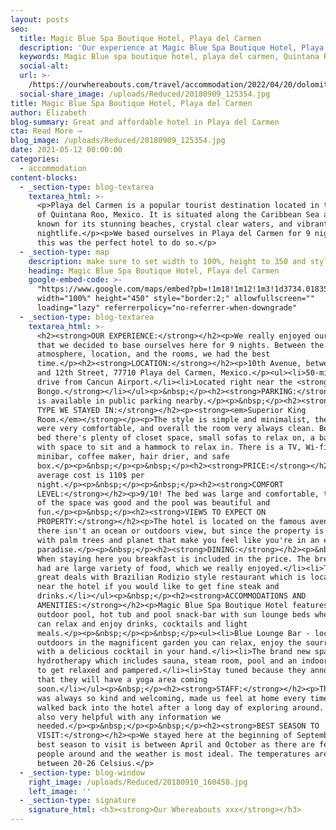 ```yaml
---
layout: posts
seo:
  title: Magic Blue Spa Boutique Hotel, Playa del Carmen
  description: 'Our experience at Magic Blue Spa Boutique Hotel, Playa del Carmen. '
  keywords: Magic Blue spa boutique hotel, playa del carmen, Quintana Roo, Mexico
  social-alt:
  url: >-
    /https://ourwhereabouts.com/travel/accommodation/2022/04/20/dolomites-travel-guide.html
  social-share_image: /uploads/Reduced/20180909_125354.jpg
title: Magic Blue Spa Boutique Hotel, Playa del Carmen
author: Elizabeth
blog-summary: Great and affordable hotel in Playa del Carmen
cta: Read More →
blog_image: /uploads/Reduced/20180909_125354.jpg
date: 2021-05-12 00:00:00
categories:
  - accommodation
content-blocks:
  - _section-type: blog-textarea
    textarea_html: >-
      <p>Playa del Carmen is a popular tourist destination located in the state
      of Quintana Roo, Mexico. It is situated along the Caribbean Sea and is
      known for its stunning beaches, crystal clear waters, and vibrant
      nightlife.</p><p>We based ourselves in Playa del Carmen for 9 nights and
      this was the perfect hotel to do so.</p>
  - _section-type: map
    description: make sure to set width to 100%, height to 350 and style to border 2
    heading: Magic Blue Spa Boutique Hotel, Playa del Carmen
    google-embed-code: >-
      "https://www.google.com/maps/embed?pb=!1m18!1m12!1m3!1d3734.0183514810246!2d-87.0749037855318!3d20.628108786216664!2m3!1f0!2f0!3f0!3m2!1i1024!2i768!4f13.1!3m3!1m2!1s0x8f4e432689393727%3A0x940764ca4a131202!2sMagic%20Blue%20Spa%20Boutique%20Hotel%20Playa%20del%20Carmen!5e0!3m2!1sen!2sil!4v1653842748044!5m2!1sen!2sil"
      width="100%" height="450" style="border:2;" allowfullscreen=""
      loading="lazy" referrerpolicy="no-referrer-when-downgrade"
  - _section-type: blog-textarea
    textarea_html: >-
      <h2><strong>OUR EXPERIENCE:</strong></h2><p>We really enjoyed our stay
      that we decided to base ourselves here for 9 nights. Between the
      atmosphere, location, and the rooms, we had the best
      time.</p><h2><strong>LOCATION:</strong></h2><p>10th Avenue, between 10th
      and 12th Street, 77710 Playa del Carmen, Mexico.</p><ul><li>50-minute
      drive from Cancun Airport.</li><li>Located right near the <strong>Coco
      Bongo.</strong></li></ul><p>&nbsp;</p><h2><strong>PARKING:</strong></h2><p>Park
      is available in public parking nearby.</p><p>&nbsp;</p><h2><strong>ROOM
      TYPE WE STAYED IN:</strong></h2><p><strong><em>Superior King
      Room.</em></strong></p><p>The style is simple and minimalist, the beds
      were very comfortable, and overall the room very always clean. Besides the
      bed there's plenty of closet space, small sofas to relax on, a balcony
      with space to sit and a hammock to relax in. There is a TV, Wi-fi,
      minibar, coffee maker, hair drier, and safe
      box.</p><p>&nbsp;</p><p>&nbsp;</p><h2><strong>PRICE:</strong></h2><p>The
      average cost is 110$ per
      night.</p><p>&nbsp;</p><p>&nbsp;</p><h2><strong>COMFORT
      LEVEL:</strong></h2><p>9/10! The bed was large and comfortable, the layout
      of the space was good and the pool was beautiful and
      fun.</p><p>&nbsp;</p><h2><strong>VIEWS TO EXPECT ON
      PROPERTY:</strong></h2><p>The hotel is located on the famous avenue so
      there isn't an ocean or outdoors view, but since the property is filled
      with palm trees and planet that make you feel like you're in an exotic
      paradise.</p><p>&nbsp;</p><h2><strong>DINING:</strong></h2><p>&nbsp;</p><ul><li>Breakfast:
      When staying here you breakfast is included in the price. The breakfast
      had are large variety of food, which we really enjoyed.</li><li>They have
      great deals with Brazilian Rodizio style restaurant which is located right
      near the hotel if you would like to get fine steak and
      drinks.</li></ul><p>&nbsp;</p><h2><strong>ACCOMMODATIONS AND
      AMENITIES:</strong></h2><p>Magic Blue Spa Boutique Hotel features a great
      outdoor pool, hot tub and pool snack-bar with sun lounge beds where guests
      can relax and enjoy drinks, cocktails and light
      meals.</p><p>&nbsp;</p><p>&nbsp;</p><ul><li>Blue Lounge Bar - located
      outdoors in the magnificent garden you can relax, enjoy the sourrounding
      with a delicious cocktail in your hand.</li><li>The brand new spa offers
      hydrotherapy which includes sauna, steam room, pool and an indoor hot tub
      to get relaxed and pampered.</li><li>Stay tuned because they announced
      that they will have a yoga area coming
      soon.</li></ul><p>&nbsp;</p><h2><strong>STAFF:</strong></h2><p>The staff
      was always so kind and welcoming, made us feel at home every time we
      walked back into the hotel after a long day of exploring around. They were
      also very helpful with any information we
      needed.</p><p>&nbsp;</p><p>&nbsp;</p><h2><strong>BEST SEASON TO
      VISIT:</strong></h2><p>We stayed here at the beginning of September. The
      best season to visit is between April and October as there are fewer
      people around and the weather is most ideal. The temperatures are also
      between 20-26 Celsius.</p>
  - _section-type: blog-window
    right_image: /uploads/Reduced/20180910_160458.jpg
    left_image: ''
  - _section-type: signature
    signature_html: <h3><strong>Our Whereabouts xxx</strong></h3>
---
```

